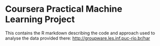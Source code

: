 Coursera Practical Machine Learning Project
===========================================

This contains the R markdown describing the code and approach used to analyse the data provided there: http://groupware.les.inf.puc-rio.br/har
